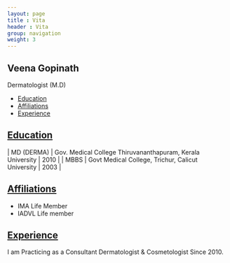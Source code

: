 ```yaml
---
layout: page
title : Vita
header : Vita
group: navigation
weight: 3
---
```


## Veena Gopinath

Dermatologist (M.D)

* [Education](#education)
* [Affiliations](#affiliations)
* [Experience](#experience)

## [Education]()

| MD (DERMA) | Gov. Medical College Thiruvananthapuram, Kerala University | 2010 |
| MBBS       | Govt Medical College, Trichur, Calicut University          | 2003 |


## [Affiliations]()

* IMA Life Member
* IADVL Life member

## [Experience]()

I am Practicing as a Consultant Dermatologist & Cosmetologist Since 2010.

